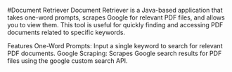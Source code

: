 #Document Retriever
Document Retriever is a Java-based application that takes one-word prompts, scrapes Google for relevant PDF files, and allows you to view them. This tool is useful for quickly finding and accessing PDF documents related to specific keywords.

Features
One-Word Prompts: Input a single keyword to search for relevant PDF documents.
Google Scraping: Scrapes Google search results for PDF files using the google custom search API.
